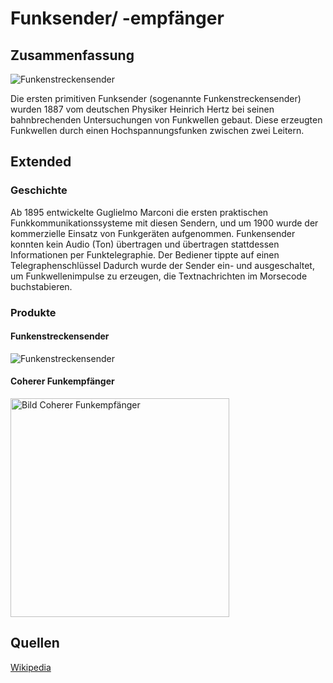 ﻿
# Funksender/ -empfänger
## Zusammenfassung
![Funkenstreckensender](https://upload.wikimedia.org/wikipedia/commons/8/8e/Marconi_1897_spark_gap_transmitter.jpg)

Die ersten primitiven Funksender (sogenannte Funkenstreckensender) wurden 1887 vom deutschen Physiker Heinrich Hertz bei seinen bahnbrechenden Untersuchungen von Funkwellen gebaut. Diese erzeugten Funkwellen durch einen Hochspannungsfunken zwischen zwei Leitern. 
## Extended
### Geschichte
Ab 1895 entwickelte Guglielmo Marconi die ersten praktischen Funkkommunikationssysteme mit diesen Sendern, und um 1900 wurde der kommerzielle Einsatz von Funkgeräten aufgenommen. Funkensender konnten kein Audio (Ton) übertragen und übertragen stattdessen Informationen per Funktelegraphie. Der Bediener tippte auf einen Telegraphenschlüssel Dadurch wurde der Sender ein- und ausgeschaltet, um Funkwellenimpulse zu erzeugen, die Textnachrichten im Morsecode buchstabieren.
### Produkte
#### Funkenstreckensender
![Funkenstreckensender](https://upload.wikimedia.org/wikipedia/commons/8/8e/Marconi_1897_spark_gap_transmitter.jpg)
#### Coherer Funkempfänger
<img src="https://upload.wikimedia.org/wikipedia/commons/b/b6/Marconi%27s_Coherer_Receiver_at_Oxford_Museum_History_of_Science_%28cropped%29.jpg" width="350" alt="Bild Coherer Funkempfänger">

## Quellen

[Wikipedia](https://en.wikipedia.org/wiki/Radio_receiver#Coherer_receiver)
